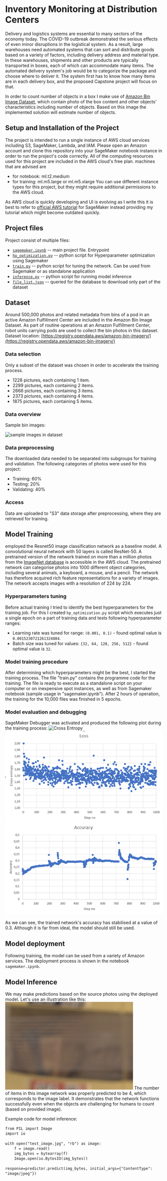 # Inventory Monitoring at Distribution Centers
Delivery and logistics systems are essential to many sectors of the economy today. The COVID-19 outbreak demonstrated the serious effects of even minor disruptions in the logistical system. As a result, large warehouses need automated systems that can sort and distribute goods based on a variety of factors, including delivery address and material type. In these warehouses, shipments and other products are typically transported in boxes, each of which can accommodate many items. The automated delivery system's job would be to categorize the package and choose where to deliver it. The system first has to know how many items are in each delivery box, and the proposed Capstone project will focus on that.

In order to count number of objects in a box I make use of [Amazon Bin Image Dataset](https://registry.opendata.aws/amazon-bin-imagery/), which contain photo of the box content and other objects' characteristics including number of objects. Based on this image the implemented solution will estimate number of objects. 

## Setup and Installation of the Project
The project is intended to run a single instance of AWS cloud services including S3, SageMaker, Lambda, and IAM. Please open an Amazon account and clone this repository into your SageMaker notebook instance in order to run the project's code correctly. All of the computing resources used for this project are included in the AWS cloud's free plan.
machines that are advised are

- for notebook: ml.t2.medium
- for training: ml.m5.large or ml.m5.xlarge
You can use different instance types for this project, but they might require additional permissions to the AWS cloud.

As AWS cloud is quickly developing and UI is evolving as I write this it is best to refer to [official AWS tutorial](https://docs.aws.amazon.com/sagemaker/latest/dg/howitworks-create-ws.html) for SageMaker instead providing my tutorial which might become outdated quickly. 

## Project files
Project consist of multiple files:
- [`sagemaker.ipynb`](sagemaker.ipynb) -- main project file. Entrypoint
- [`hp_optimization.py`](hp_optimization.py) -- python script for Hyperparameter optimization using Sagemaker
- [`train.py`](train.py) -- python script for tuning the network. Can be used from Sagemaker or as standalone application
- [`inference.py`](inference.py) -- python script for running model inference
- [`file_list.json`](file_list.json) -- queried for the database to download only part of the dataset

## Dataset
Around 500,000 photos and related metadata from bins of a pod in an active Amazon Fulfillment Center are included in the Amazon Bin Image Dataset. As part of routine operations at an Amazon Fulfillment Center, robot units carrying pods are used to collect the bin photos in this dataset.
Dataset location: [https://registry.opendata.aws/amazon-bin-imagery/](https://registry.opendata.aws/amazon-bin-imagery/)

### Data selection
Only a subset of the dataset was chosen in order to accelerate the training process.
- 1228 pictures, each containing 1 item.
- 2299 pictures, each containing 2 items.
- 2666 pictures, each containing 3 items.
- 2373 pictures, each containing 4 items.
- 1875 pictures, each containing 5 items.

### Data overview
Sample bin images:

![sample images in dataset](sample_dataset_images.png "Sample images in dataset")

### Data preprocessing
The downloaded data needed to be separated into subgroups for training and validation. The following categories of photos were used for this project:
- Training: 60%
- Testing: 20%
- Validating: 40%

### Access
Data are uploaded to "S3" data storage after preprocessing, where they are retrieved for training.

## Model Training
employed the Resnet50 image classification network as a baseline model. A convolutional neural network with 50 layers is called ResNet-50. A pretrained version of the network trained on more than a million photos from the [ImageNet database](http://www.image-net.org) is accessible in the AWS cloud. The pretrained network can categorise photos into 1000 different object categories, including several animals, a keyboard, a mouse, and a pencil. The network has therefore acquired rich feature representations for a variety of images. The network accepts images with a resolution of 224 by 224.

### Hyperparameters tuning
Before actual training I tried to identify the best hyperparameters for the training job. For this I created `hp_optimization.py` script which executes just a single epoch on a part of training data and tests following hyperparameter ranges:
- Learning rate was tuned for range: `(0.001, 0.1)` - found optimal value is `0.0015230721261324884`.
- Batch size was tuned for values: ``{32, 64, 128, 256, 512}`` - found optimal value is `32`.

### Model training procedure
After determining which hyperparameters might be the best, I started the training process. The file "train.py" contains the programme code for the training. The file is ready to execute as a standalone script on your computer or on inexpensive spot instances, as well as from Sagemaker notebook (sample usage in "sagemaker.ipynb"). After 2 hours of operation, the training for the 10,000 files was finished in 5 epochs.

### Model evaluation and debugging
SageMaker Debugger was activated and produced the following plot during the training process:
![Cross Entropy](training_debug_values.png "Cross Entropy plot")
![Loss function - Cross Entropy](loss.png "Loss function - Cross Entropy plot")
![Accuracy](accuracy.png "Accuracy")

As we can see, the trained network's accuracy has stabilised at a value of 0.3. Although it is far from ideal, the model should still be used.

## Model deployment
Following training, the model can be used from a variety of Amazon services. The deployment process is shown in the notebook `sagemaker.ipynb`.

## Model Inference
We may make predictions based on the source photos using the deployed model. Let's use an illustration like this:
![Test image](test_image.jpg "Test image")
The number of items in this image network was properly predicted to be 4, which corresponds to the image label. It demonstrates that the network functions successfully even when the objects are challenging for humans to count (based on provided image).

Example code for model inference:
```
from PIL import Image
import io

with open("test_image.jpg", "rb") as image:
    f = image.read()
    img_bytes = bytearray(f)
    Image.open(io.BytesIO(img_bytes))
	
response=predictor.predict(img_bytes, initial_args={"ContentType": "image/jpeg"})
```
